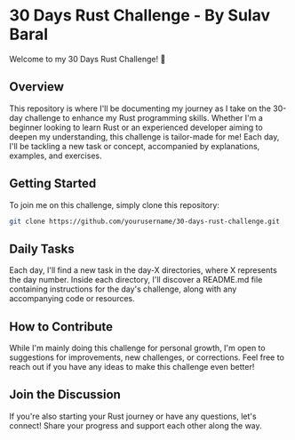 # 30 Days Rust Challenge - By Sulav Baral

Welcome to my 30 Days Rust Challenge! 🦀

## Overview

This repository is where I'll be documenting my journey as I take on the 30-day challenge to enhance my Rust programming skills. Whether I'm a beginner looking to learn Rust or an experienced developer aiming to deepen my understanding, this challenge is tailor-made for me! Each day, I'll be tackling a new task or concept, accompanied by explanations, examples, and exercises.

## Getting Started

To join me on this challenge, simply clone this repository:

```bash
git clone https://github.com/yourusername/30-days-rust-challenge.git
```

## Daily Tasks
Each day, I'll find a new task in the day-X directories, where X represents the day number. Inside each directory, I'll discover a README.md file containing instructions for the day's challenge, along with any accompanying code or resources.

## How to Contribute
While I'm mainly doing this challenge for personal growth, I'm open to suggestions for improvements, new challenges, or corrections. Feel free to reach out if you have any ideas to make this challenge even better!

## Join the Discussion
If you're also starting your Rust journey or have any questions, let's connect! Share your progress and support each other along the way.

